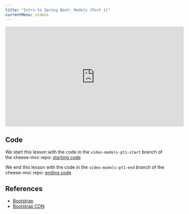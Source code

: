 ```yaml
---
title: "Intro to Spring Boot: Models (Part 1)"
currentMenu: videos
---
```


<div class="youtube-wrapper"><iframe width="560" height="315" src="https://www.youtube.com/embed/cRdjxG-Qbj8" frameborder="0" allowfullscreen></iframe></div>

## Code

We start this lesson with the code in the `video-models-pt1-start` branch of the cheese-mvc repo: [starting code](https://github.com/LaunchCodeEducation/cheese-mvc/tree/video-models-pt1-start)

We end this lesson with the code in the `video-models-pt1-end` branch of the cheese-mvc repo: [ending code](https://github.com/LaunchCodeEducation/cheese-mvc/tree/video-models-pt1-end)

## References

- [Bootstrap](http://getbootstrap.com/)
- [Bootstrap CDN](https://www.bootstrapcdn.com/)
